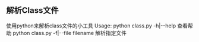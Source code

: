 ## 解析Class文件
使用python来解析class文件的小工具
Usage:
    python class.py -h|--help   查看帮助
    python class.py -f|--file filename   解析指定文件
    
